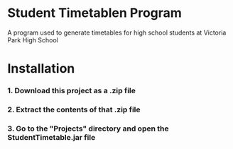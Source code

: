 # Student Timetablen Program
A program used to generate timetables for high school students at Victoria Park High School


# Installation
### 1. Download this project as a .zip file
### 2. Extract the contents of that .zip file
### 3. Go to the "Projects" directory and open the StudentTimetable.jar file
